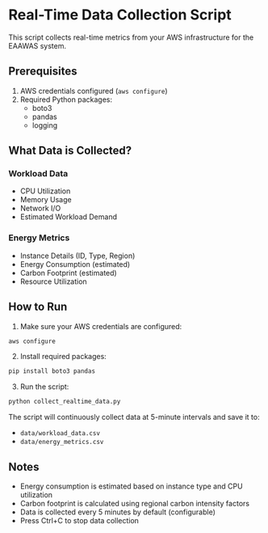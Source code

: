 # Real-Time Data Collection Script

This script collects real-time metrics from your AWS infrastructure for the EAAWAS system.

## Prerequisites

1. AWS credentials configured (`aws configure`)
2. Required Python packages:
   - boto3
   - pandas
   - logging

## What Data is Collected?

### Workload Data
- CPU Utilization
- Memory Usage
- Network I/O
- Estimated Workload Demand

### Energy Metrics
- Instance Details (ID, Type, Region)
- Energy Consumption (estimated)
- Carbon Footprint (estimated)
- Resource Utilization

## How to Run

1. Make sure your AWS credentials are configured:
```bash
aws configure
```

2. Install required packages:
```bash
pip install boto3 pandas
```

3. Run the script:
```bash
python collect_realtime_data.py
```

The script will continuously collect data at 5-minute intervals and save it to:
- `data/workload_data.csv`
- `data/energy_metrics.csv`

## Notes

- Energy consumption is estimated based on instance type and CPU utilization
- Carbon footprint is calculated using regional carbon intensity factors
- Data is collected every 5 minutes by default (configurable)
- Press Ctrl+C to stop data collection
